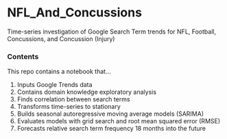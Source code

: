 # NFL_And_Concussions
Time-series investigation of Google Search Term trends for NFL, Football, Concussions, and Concussion (Injury)

### Contents
This repo contains a notebook that...

1. Inputs Google Trends data
2. Contains domain knowledge exploratory analysis 
3. Finds correlation between search terms
4. Transforms time-series to stationary
5. Builds seasonal autoregressive moving average models (SARIMA)
6. Evaluates models with grid search and root mean squared error (RMSE)
7. Forecasts relative search term frequency 18 months into the future
